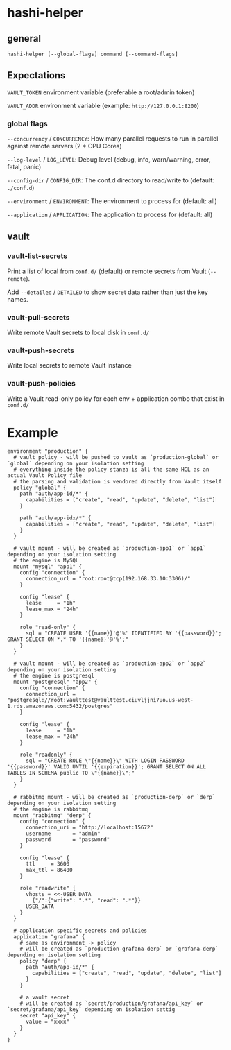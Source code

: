 # hashi-helper

## general

```shell
hashi-helper [--global-flags] command [--command-flags]
```

## Expectations

`VAULT_TOKEN` environment variable (preferable a root/admin token)

`VAULT_ADDR` environment variable (example: `http://127.0.0.1:8200`)

### global flags

`--concurrency` / `CONCURRENCY`: How many parallel requests to run in parallel against remote servers (2 * CPU Cores)

`--log-level` / `LOG_LEVEL`: Debug level (debug, info, warn/warning, error, fatal, panic)

`--config-dir` / `CONFIG_DIR`: The conf.d directory to read/write to (default: `./conf.d`)

`--environment` / `ENVIRONMENT`: The environment to process for (default: all)

`--application` / `APPLICATION`: The application to process for (default: all)

## vault

### vault-list-secrets

Print a list of local from `conf.d/` (default) or remote secrets from Vault (`--remote`).

Add `--detailed` / `DETAILED` to show secret data rather than just the key names.

### vault-pull-secrets

Write remote Vault secrets to local disk in `conf.d/`

### vault-push-secrets

Write local secrets to remote Vault instance

### vault-push-policies

Write a Vault read-only policy for each env + application combo that exist in `conf.d/`

# Example

```hcl
environment "production" {
  # vault policy - will be pushed to vault as `production-global` or `global` depending on your isolation setting
  # everything inside the policy stanza is all the same HCL as an actual Vault Policy file
  # the parsing and validation is vendored directly from Vault itself
  policy "global" {
    path "auth/app-id/*" {
      capabilities = ["create", "read", "update", "delete", "list"]
    }

    path "auth/app-idx/*" {
      capabilities = ["create", "read", "update", "delete", "list"]
    }
  }

  # vault mount - will be created as `production-app1` or `app1` depending on your isolation setting
  # the engine is MySQL
  mount "mysql" "app1" {
    config "connection" {
      connection_url = "root:root@tcp(192.168.33.10:3306)/"
    }

    config "lease" {
      lease     = "1h"
      lease_max = "24h"
    }

    role "read-only" {
      sql = "CREATE USER '{{name}}'@'%' IDENTIFIED BY '{{password}}'; GRANT SELECT ON *.* TO '{{name}}'@'%';"
    }
  }

  # vault mount - will be created as `production-app2` or `app2` depending on your isolation setting
  # the engine is postgresql
  mount "postgresql" "app2" {
    config "connection" {
      connection_url = "postgresql://root:vaulttest@vaulttest.ciuvljjni7uo.us-west-1.rds.amazonaws.com:5432/postgres"
    }

    config "lease" {
      lease     = "1h"
      lease_max = "24h"
    }

    role "readonly" {
      sql = "CREATE ROLE \"{{name}}\" WITH LOGIN PASSWORD '{{password}}' VALID UNTIL '{{expiration}}'; GRANT SELECT ON ALL TABLES IN SCHEMA public TO \"{{name}}\";"
    }
  }

  # rabbitmq mount - will be created as `production-derp` or `derp` depending on your isolation setting
  # the engine is rabbitmq
  mount "rabbitmq" "derp" {
    config "connection" {
      connection_uri = "http://localhost:15672"
      username       = "admin"
      password       = "password"
    }

    config "lease" {
      ttl     = 3600
      max_ttl = 86400
    }

    role "readwrite" {
      vhosts = <<-USER_DATA
        {"/":{"write": ".*", "read": ".*"}}
      USER_DATA
    }
  }

  # application specific secrets and policies
  application "grafana" {
    # same as environment -> policy
    # will be created as `production-grafana-derp` or `grafana-derp` depending on isolation setting
    policy "derp" {
      path "auth/app-id/*" {
        capabilities = ["create", "read", "update", "delete", "list"]
      }
    }

    # a vault secret
    # will be created as `secret/production/grafana/api_key` or `secret/grafana/api_key` depending on isolation settig
    secret "api_key" {
      value = "xxxx"
    }
  }
}
```
